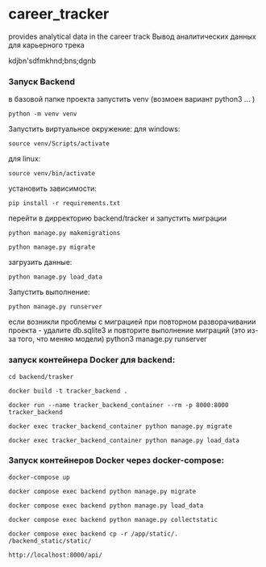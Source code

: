 # career_tracker
provides analytical data in the career track
Вывод аналитических данных для карьерного трека


kdjbn'sdfmkhnd;bns;dgnb


### Запуск Backend
в базовой папке проекта запустить venv (возмоен вариант python3 ... )
```
python -m venv venv
```
Запустить виртуальное окружение:
для windows:
```
source venv/Scripts/activate 
```
для linux:
```
source venv/bin/activate
```
установить зависимости:
```
pip install -r requirements.txt
```
перейти в дирректорию  backend/tracker
и запустить миграции
```
python manage.py makemigrations
```
```
python manage.py migrate
```
загрузить данные:
```
python manage.py load_data
```
Запустить выполнение:
```
python manage.py runserver
```
 

если возникли проблемы с миграцией при повторном разворачивании проекта - удалите db.sqlite3 и повторите выполнение миграций (это из-за того, что меняю модели)
python3 manage.py runserver


### запуск контейнера Docker для backend:
```
cd backend/trasker
```
```
docker build -t tracker_backend . 
```
```
docker run --name tracker_backend_container --rm -p 8000:8000 tracker_backend
```
```
docker exec tracker_backend_container python manage.py migrate
```
```
docker exec tracker_backend_container python manage.py load_data
```


### Запуск контейнеров Docker через docker-compose:

```
docker-compose up 
```
```
docker compose exec backend python manage.py migrate
```
```
docker compose exec backend python manage.py load_data
```
```
docker compose exec backend python manage.py collectstatic 
```
```
docker compose exec backend cp -r /app/static/. /backend_static/static/
```
```
http://localhost:8000/api/
```